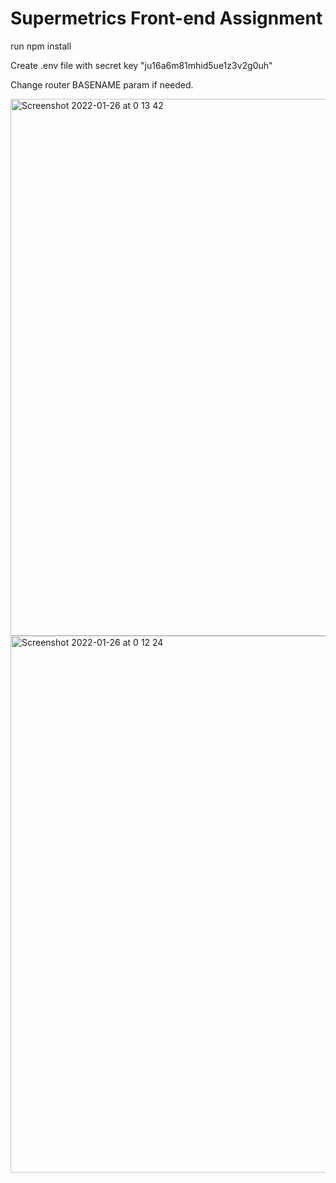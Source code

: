 <h1>Supermetrics Front-end Assignment</h1>

<p>run npm install</p>
<p>Create .env file with secret key "ju16a6m81mhid5ue1z3v2g0uh"</p>
<p>Change router BASENAME param if needed.</p>

<img width="859" alt="Screenshot 2022-01-26 at 0 13 42" src="https://user-images.githubusercontent.com/36567176/151076275-6d0e9830-e14d-44a1-994b-8370c33f83a0.png">
<img width="859" alt="Screenshot 2022-01-26 at 0 12 24" src="https://user-images.githubusercontent.com/36567176/151076560-4d0d4492-7ba8-487e-9355-7188e5255d0c.png">
